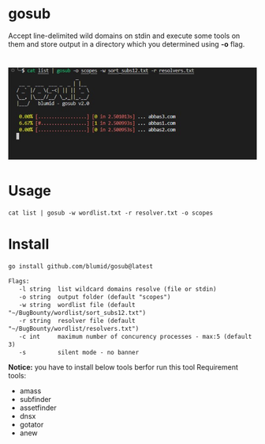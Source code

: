 # gosub

Accept line-delimited wild domains on stdin and execute some tools on them and store output in a directory which you determined using **-o** flag.

<h1 align="center">
  <img src="static/gosub_run_v2.jpg" alt="gosub"></a>
  <br>
</h1>

# Usage

```
cat list | gosub -w wordlist.txt -r resolver.txt -o scopes
```

# Install

```
go install github.com/blumid/gosub@latest
```

```console
Flags:
   -l string  list wildcard domains resolve (file or stdin)
   -o string  output folder (default "scopes")
   -w string  wordlist file (default "~/BugBounty/wordlist/sort_subs12.txt")
   -r string  resolver file (default "~/BugBounty/wordlist/resolvers.txt")
   -c int     maximum number of concurency processes - max:5 (default 3)
   -s         silent mode - no banner

```


**Notice:** you have to install below tools berfor run this tool
Requirement tools:
* amass
* subfinder
* assetfinder
* dnsx
* gotator
* anew




